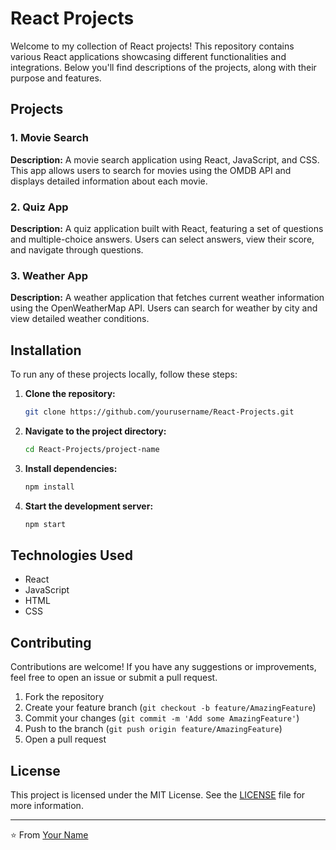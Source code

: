 # React Projects

Welcome to my collection of React projects! This repository contains various React applications showcasing different functionalities and integrations. Below you'll find descriptions of the projects, along with their purpose and features.

## Projects

### 1. Movie Search

**Description:** A movie search application using React, JavaScript, and CSS. This app allows users to search for movies using the OMDB API and displays detailed information about each movie.


### 2. Quiz App

**Description:** A quiz application built with React, featuring a set of questions and multiple-choice answers. Users can select answers, view their score, and navigate through questions.



### 3. Weather App

**Description:** A weather application that fetches current weather information using the OpenWeatherMap API. Users can search for weather by city and view detailed weather conditions.




## Installation

To run any of these projects locally, follow these steps:

1. **Clone the repository:**
    ```bash
    git clone https://github.com/yourusername/React-Projects.git
    ```
2. **Navigate to the project directory:**
    ```bash
    cd React-Projects/project-name
    ```
3. **Install dependencies:**
    ```bash
    npm install
    ```
4. **Start the development server:**
    ```bash
    npm start
    ```

## Technologies Used

- React
- JavaScript
- HTML
- CSS

## Contributing

Contributions are welcome! If you have any suggestions or improvements, feel free to open an issue or submit a pull request.

1. Fork the repository
2. Create your feature branch (`git checkout -b feature/AmazingFeature`)
3. Commit your changes (`git commit -m 'Add some AmazingFeature'`)
4. Push to the branch (`git push origin feature/AmazingFeature`)
5. Open a pull request

## License

This project is licensed under the MIT License. See the [LICENSE](LICENSE) file for more information.

---

⭐️ From [Your Name](https://github.com/yourusername)

